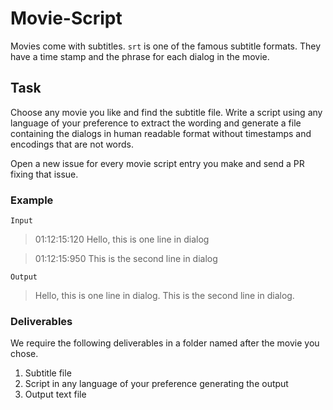 # Movie-Script

Movies come with subtitles. `srt` is one of the famous subtitle formats. They have a time stamp and the phrase for each dialog in the movie.

## Task

Choose any movie you like and find the subtitle file. Write a script using any language of your preference to extract the wording and generate a file containing the dialogs in human readable format without timestamps and encodings that are not words.

Open a new issue for every movie script entry you make and send a PR fixing that issue.

### Example

`Input`
> 01:12:15:120 Hello, this is one line in dialog

> 01:12:15:950 This is the second line in dialog

`Output`
> Hello, this is one line in dialog. This is the second line in dialog.

### Deliverables

We require the following deliverables in a folder named after the movie you chose.

1. Subtitle file
2. Script in any language of your preference generating the output
3. Output text file
